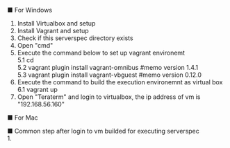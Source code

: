 ■ For Windows  
1. Install Virtualbox and setup  
2. Install Vagrant and setup  
3. Check if this serverspec directory exists  
4. Open "cmd"  
5. Execute the command below to set up vagrant environemt  
	5.1 cd <serverspec directory>  
	5.2 vagrant plugin install vagrant-omnibus #memo version 1.4.1  
	5.3 vagrant plugin install vagrant-vbguest #memo version 0.12.0  
6. Execute the command to build the execution environemnt as virtual box  
	6.1 vagrant up  
7. Open "Teraterm" and login to virtualbox, the ip address of vm is "192.168.56.160"  

■ For Mac  



■ Common step after login to vm builded for executing serverspec  
1. 


